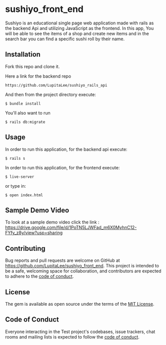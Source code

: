 # sushiyo_front_end

Sushiyo is an educational single page web application made with rails as the backend Api and utilizing JavaScript as the frontend.
In this app, You will be able to see the items of a shop and create new items and in the search bar you can find a specific sushi roll by their name.  

## Installation

Fork this repo and clone it.



Here a link for the backend repo
```
https://github.com/LupitaLee/sushiyo_rails_api
```
And then from the project directory execute:
```
$ bundle install
```
You'll also want to run
```
$ rails db:migrate
```
## Usage

In order to run this application, for the backend api execute:
```
$ rails s
```
In order to run this application, for the frontend execute:
```
$ live-server
```
or type in:
```
$ open index.html
```

## Sample Demo Video
To look at a sample demo video click the link :
https://drive.google.com/file/d/1PoTN5LJWFad_m6X0MyhnC12-FYfy_z8y/view?usp=sharing
## Contributing

Bug reports and pull requests are welcome on GitHub at https://github.com/LupitaLee/sushiyo_front_end. This project is intended to be a safe, welcoming space for collaboration, and contributors are expected to adhere to the [code of conduct](https://github.com/LupitaLee/sushiyo_front_end/blob/master/CODE_OF_CONDUCT.md).

## License

The gem is available as open source under the terms of the [MIT License](https://opensource.org/licenses/MIT).

## Code of Conduct

Everyone interacting in the Test project's codebases, issue trackers, chat rooms and mailing lists is expected to follow the [code of conduct](https://github.com/LupitaLee/sushiyo_front_end/blob/master/CODE_OF_CONDUCT.md).
